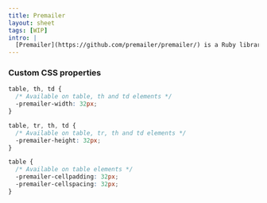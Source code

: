 ```yaml
---
title: Premailer
layout: sheet
tags: [WIP]
intro: |
  [Premailer](https://github.com/premailer/premailer/) is a Ruby library that inlines CSS into HTML.
---
```


### Custom CSS properties

<!-- prettier-ignore -->
```css
table, th, td {
  /* Available on table, th and td elements */
  -premailer-width: 32px;
}

table, tr, th, td {
  /* Available on table, tr, th and td elements */
  -premailer-height: 32px;
}

table {
  /* Available on table elements */
  -premailer-cellpadding: 32px;
  -premailer-cellspacing: 32px;
}
```
